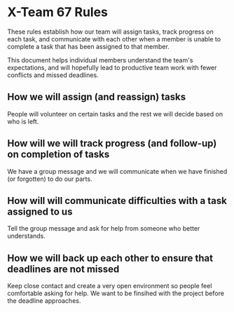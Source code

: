 # X-Team 67 Rules

These rules establish how our team will assign tasks,
track progress on each task, and communicate with each other 
when a member is unable to complete a task that has been assigned to that member.

This document helps individual members understand the team's expectations,
and will hopefully lead to productive team work with fewer conflicts
and missed deadlines.

## How we will assign (and reassign) tasks
People will volunteer on certain tasks and the rest we will decide based on who is left. 


## How will we will track progress (and follow-up) on completion of tasks
We have a group message and we will communicate when we have finished (or forgotten) to do our parts.


## How will will communicate difficulties with a task assigned to us
Tell the group message and ask for help from someone who better understands.


## How we will back up each other to ensure that deadlines are not missed
Keep close contact and create a very open environment so people feel comfortable asking for help. We want to be finsihed with the project before the deadline approaches.




